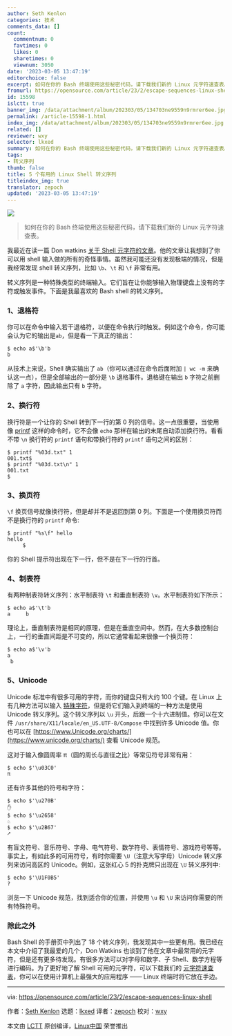 ```yaml
---
author: Seth Kenlon
categories: 技术
comments_data: []
count:
  commentnum: 0
  favtimes: 0
  likes: 0
  sharetimes: 0
  viewnum: 3050
date: '2023-03-05 13:47:19'
editorchoice: false
excerpt: 如何在你的 Bash 终端使用这些秘密代码，请下载我们新的 Linux 元字符速查表。
fromurl: https://opensource.com/article/23/2/escape-sequences-linux-shell
id: 15598
islctt: true
banner_img: /data/attachment/album/202303/05/134703ne9559n9rmrer6ee.jpg
permalink: /article-15598-1.html
index_img: /data/attachment/album/202303/05/134703ne9559n9rmrer6ee.jpg.thumb.jpg
related: []
reviewer: wxy
selector: lkxed
summary: 如何在你的 Bash 终端使用这些秘密代码，请下载我们新的 Linux 元字符速查表。
tags:
- 转义序列
thumb: false
title: 5 个有用的 Linux Shell 转义序列
titleindex_img: true
translator: zepoch
updated: '2023-03-05 13:47:19'
---
```


![](/data/attachment/album/202303/05/134703ne9559n9rmrer6ee.jpg)



> 
> 如何在你的 Bash 终端使用这些秘密代码，请下载我们新的 Linux 元字符速查表。
> 
> 
> 


我最近在读一篇 Don watkins [关于 Shell 元字符的文章](https://opensource.com/article/22/2/metacharacters-linux)。他的文章让我想到了你可以用 shell 输入做的所有的奇怪事情。虽然我可能还没有发现极端的情况，但是我经常发现 shell 转义序列，比如 `\b`、`\t` 和 `\f` 非常有用。


转义序列是一种特殊类型的终端输入。它们旨在让你能够输入物理键盘上没有的字符或触发事件。下面是我最喜欢的 Bash shell 的转义序列。


### 1、退格符


你可以在命令中输入若干退格符，以便在命令执行时触发。例如这个命令，你可能会认为它的输出是`ab`，但是看一下真正的输出：



```
$ echo a$'\b'b
b

```

从技术上来说，Shell 确实输出了 `ab`（你可以通过在命令后面附加 `| wc -m` 来确认这一点），但是全部输出的一部分是 `\b` 退格事件。退格键在输出 `b` 字符之前删除了 `a` 字符，因此输出只有 `b` 字符。


### 2、换行符


换行符是一个让你的 Shell 转到下一行的第 0 列的信号。这一点很重要，当使用像 [printf](https://opensource.com/article/20/8/printf) 这样的命令时，它不会像 `echo` 那样在输出的末尾自动添加换行符。看看不带 `\n` 换行符的 `printf` 语句和带换行符的 `printf` 语句之间的区别：



```
$ printf "%03d.txt" 1
001.txt$
$ printf "%03d.txt\n" 1
001.txt
$

```

### 3、换页符


`\f` 换页信号就像换行符，但是却并不是返回到第 0 列。下面是一个使用换页符而不是换行符的 `printf` 命令:



```
$ printf "%s\f" hello
hello
     $

```

你的 Shell 提示符出现在下一行，但不是在下一行的行首。


### 4、制表符


有两种制表符转义序列：水平制表符 `\t` 和垂直制表符 `\v`。水平制表符如下所示：



```
$ echo a$'\t'b
a     b

```

理论上，垂直制表符是相同的原理，但是在垂直空间中。然而，在大多数控制台上，一行的垂直间距是不可变的，所以它通常看起来很像一个换页符：



```
$ echo a$'\v'b
a
 b

```

### 5、Unicode


Unicode 标准中有很多可用的字符，而你的键盘只有大约 100 个键。在 Linux 上有几种方法可以输入 [特殊字符](https://opensource.com/article/22/7/linux-compose-key-cheat-sheet)，但是将它们输入到终端的一种方法是使用 Unicode 转义序列。这个转义序列以 `\u` 开头，后跟一个十六进制值。你可以在文件 `/usr/share/X11/locale/en_US.UTF-8/Compose` 中找到许多 Unicode 值。你也可以在 [https://www.Unicode.org/charts/](https://www.unicode.org/charts/) 查看 Unicode 规范。


这对于输入像圆周率 π（圆的周长与直径之比）等常见符号非常有用：



```
$ echo $'\u03C0'
π

```

还有许多其他的符号和字符：



```
$ echo $'\u270B'
✋
$ echo $'\u2658'
♘
$ echo $'\u2B67'
⭧

```

有盲文符号、音乐符号、字母、电气符号、数学符号、表情符号、游戏符号等等。事实上，有如此多的可用符号，有时你需要 `\U`（注意大写字母）Unicode 转义序列来访问高区的 Unicode。例如，这张红心 5 的扑克牌只出现在 `\U` 转义序列中:



```
$ echo $'\U1F0B5'
?

```

浏览一下 Unicode 规范，找到适合你的位置，并使用 `\u` 和 `\U` 来访问你需要的所有特殊符号。


### 除此之外


Bash Shell 的手册页中列出了 18 个转义序列，我发现其中一些更有用。我已经在本文中介绍了我最爱的几个，Don Watkins 也谈到了他在文章中最常用的元字符，但是还有更多待发现。有很多方法可以对字母和数字、子 Shell、数学方程等进行编码。为了更好地了解 Shell 可用的元字符，可以下载我们的 [元字符速查表](https://opensource.com/downloads/linux-metacharacters-cheat-sheet)，你可以在使用计算机上最强大的应用程序 —— Linux 终端时将它放在手边。




---


via: <https://opensource.com/article/23/2/escape-sequences-linux-shell>


作者：[Seth Kenlon](https://opensource.com/users/seth) 选题：[lkxed](https://github.com/lkxed/) 译者：[zepoch](https://github.com/zepoch) 校对：[wxy](https://github.com/wxy)


本文由 [LCTT](https://github.com/LCTT/TranslateProject) 原创编译，[Linux中国](https://linux.cn/) 荣誉推出